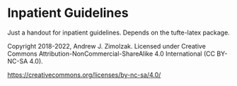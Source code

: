 Inpatient Guidelines
========

Just a handout for inpatient guidelines. Depends on the tufte-latex
package.

Copyright 2018-2022, Andrew J. Zimolzak. Licensed under Creative
Commons Attribution-NonCommercial-ShareAlike 4.0 International (CC
BY-NC-SA 4.0).

https://creativecommons.org/licenses/by-nc-sa/4.0/
